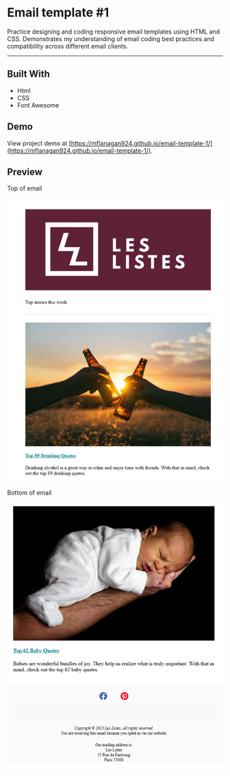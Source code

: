 # Email template #1
Practice designing and coding responsive email templates using HTML and CSS. Demonstrates my understanding of email coding best practices and compatibility across different email clients.

---

## Built With
* Html
* CSS
* Font Awesome

## Demo

View project demo at [https://mflanagan924.github.io/email-template-1/](https://mflanagan924.github.io/email-template-1/).

## Preview

Top of email

<img src="https://raw.githubusercontent.com/mflanagan924/email-template-1/main/img/preview%202.PNG"></img>

Bottom of email

<img src="https://raw.githubusercontent.com/mflanagan924/email-template-1/main/img/preview%203.PNG"></img>


